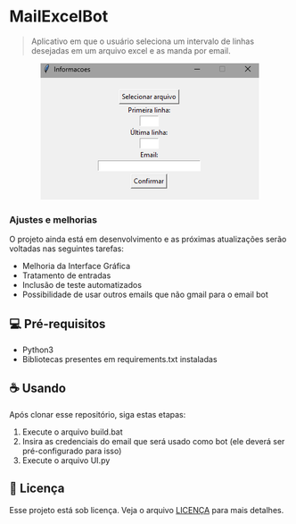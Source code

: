 # MailExcelBot

> Aplicativo em que o usuário seleciona um intervalo de linhas desejadas em um arquivo excel e as manda por email.

<div align="center">
    <img title="Interface Gráfica" src="Assets/Interface.png"/>
</div>

### Ajustes e melhorias

O projeto ainda está em desenvolvimento e as próximas atualizações serão voltadas nas seguintes tarefas:

- Melhoria da Interface Gráfica
- Tratamento de entradas
- Inclusão de teste automatizados
- Possibilidade de usar outros emails que não gmail para o email bot

## 💻 Pré-requisitos

- Python3
- Bibliotecas presentes em requirements.txt instaladas

## ☕ Usando <MailExcelBot>

Após clonar esse repositório, siga estas etapas:

1. Execute o arquivo build.bat
2. Insira as credenciais do email que será usado como bot (ele deverá ser pré-configurado para isso)
3. Execute o arquivo UI.py


## 📝 Licença

Esse projeto está sob licença. Veja o arquivo [LICENÇA](LICENSE.md) para mais detalhes.
